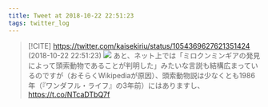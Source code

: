 ```yaml
---
title: Tweet at 2018-10-22 22:51:23
tags: twitter_log
---
```


> [!CITE] https://twitter.com/kaisekiriu/status/1054369627621351424 (2018-10-22 22:51:23)
> ![](https://twitter.com/kaisekiriu/status/1054369627621351424)
> あと、ネット上では「ミロクンミンギアの発見によって頭索動物であることが判明した」みたいな言説も結構広まっているのですが（おそらくWikipediaが原因）、頭索動物説は少なくとも1986年（『ワンダフル・ライフ』の3年前）にはありますし、
> https://t.co/NTcaDTbQ7f
